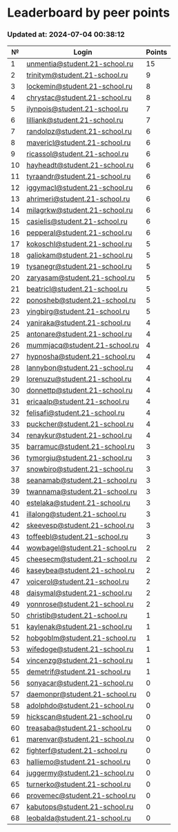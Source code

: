 # Leaderboard by peer points

### Updated at: 2024-07-04 00:38:12

| № | Login | Points |
|---|-------|--------|
|1|unmentia@student.21-school.ru|15|
|2|trinitym@student.21-school.ru|9|
|3|lockemin@student.21-school.ru|8|
|4|chrystac@student.21-school.ru|8|
|5|ilynpois@student.21-school.ru|7|
|6|lilliank@student.21-school.ru|7|
|7|randolpz@student.21-school.ru|6|
|8|mavericl@student.21-school.ru|6|
|9|ricassol@student.21-school.ru|6|
|10|hayheadt@student.21-school.ru|6|
|11|tyraandr@student.21-school.ru|6|
|12|iggymacl@student.21-school.ru|6|
|13|ahrimeri@student.21-school.ru|6|
|14|milagrkw@student.21-school.ru|6|
|15|casielis@student.21-school.ru|6|
|16|pepperal@student.21-school.ru|6|
|17|kokoschl@student.21-school.ru|5|
|18|galiokam@student.21-school.ru|5|
|19|tysanegr@student.21-school.ru|5|
|20|zaryasam@student.21-school.ru|5|
|21|beatricl@student.21-school.ru|5|
|22|ponosheb@student.21-school.ru|5|
|23|yingbirg@student.21-school.ru|5|
|24|yaniraka@student.21-school.ru|4|
|25|antonare@student.21-school.ru|4|
|26|mummjacq@student.21-school.ru|4|
|27|hypnosha@student.21-school.ru|4|
|28|lannybon@student.21-school.ru|4|
|29|lorenuzu@student.21-school.ru|4|
|30|donnettp@student.21-school.ru|4|
|31|ericaalp@student.21-school.ru|4|
|32|felisafi@student.21-school.ru|4|
|33|puckcher@student.21-school.ru|4|
|34|renaykur@student.21-school.ru|4|
|35|barramuc@student.21-school.ru|3|
|36|tymorgiu@student.21-school.ru|3|
|37|snowbiro@student.21-school.ru|3|
|38|seanamab@student.21-school.ru|3|
|39|twannama@student.21-school.ru|3|
|40|estelaka@student.21-school.ru|3|
|41|illalong@student.21-school.ru|3|
|42|skeevesp@student.21-school.ru|3|
|43|toffeebl@student.21-school.ru|3|
|44|wowbagel@student.21-school.ru|2|
|45|cheesecm@student.21-school.ru|2|
|46|kaseybea@student.21-school.ru|2|
|47|voicerol@student.21-school.ru|2|
|48|daisymal@student.21-school.ru|2|
|49|yonnrose@student.21-school.ru|2|
|50|christib@student.21-school.ru|1|
|51|kaylenak@student.21-school.ru|1|
|52|hobgoblm@student.21-school.ru|1|
|53|wifedoge@student.21-school.ru|1|
|54|vincenzg@student.21-school.ru|1|
|55|demetrif@student.21-school.ru|1|
|56|sonyacar@student.21-school.ru|0|
|57|daemonpr@student.21-school.ru|0|
|58|adolphdo@student.21-school.ru|0|
|59|hickscan@student.21-school.ru|0|
|60|treasaba@student.21-school.ru|0|
|61|marenvar@student.21-school.ru|0|
|62|fighterf@student.21-school.ru|0|
|63|halliemo@student.21-school.ru|0|
|64|juggermy@student.21-school.ru|0|
|65|turnerko@student.21-school.ru|0|
|66|provemec@student.21-school.ru|0|
|67|kabutops@student.21-school.ru|0|
|68|leobalda@student.21-school.ru|0|
